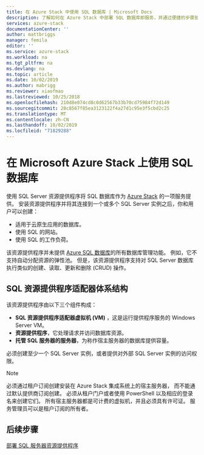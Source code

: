 ```yaml
---
title: 在 Azure Stack 中使用 SQL 数据库 | Microsoft Docs
description: 了解如何在 Azure Stack 中部署 SQL 数据库即服务，并通过便捷的步骤部署 SQL Server 资源提供程序适配器。
services: azure-stack
documentationCenter: ''
author: mattbriggs
manager: femila
editor: ''
ms.service: azure-stack
ms.workload: na
ms.tgt_pltfrm: na
ms.devlang: na
ms.topic: article
ms.date: 10/02/2019
ms.author: mabrigg
ms.reviewer: xiaofmao
ms.lastreviewed: 10/25/2018
ms.openlocfilehash: 210d8e074cd8c0d62567b33b70cd75984f72d149
ms.sourcegitcommit: 28c8567f85ea3123122f4a27d1c95e3f5cbd2c25
ms.translationtype: MT
ms.contentlocale: zh-CN
ms.lasthandoff: 10/02/2019
ms.locfileid: "71829288"
---
```

# <a name="use-sql-databases-on-microsoft-azure-stack"></a>在 Microsoft Azure Stack 上使用 SQL 数据库

使用 SQL Server 资源提供程序将 SQL 数据库作为 [Azure Stack](azure-stack-overview.md) 的一项服务提供。 安装资源提供程序并将其连接到一个或多个 SQL Server 实例之后，你和用户可以创建：

- 适用于云原生应用的数据库。
- 使用 SQL 的网站。
- 使用 SQL 的工作负荷。

该资源提供程序并未提供 [Azure SQL 数据库](https://azure.microsoft.com/services/sql-database/)的所有数据库管理功能。 例如，它不支持自动分配资源的弹性池。 但是，该资源提供程序支持对 SQL Server 数据库执行类似的创建、读取、更新和删除 (CRUD) 操作。 

## <a name="sql-resource-provider-adapter-architecture"></a>SQL 资源提供程序适配器体系结构

该资源提供程序由以下三个组件构成：

- **SQL 资源提供程序适配器虚拟机 (VM)** ，这是运行提供程序服务的 Windows Server VM。
- **资源提供程序**，它处理请求并访问数据库资源。
- **托管 SQL 服务器的服务器**，为称作宿主服务器的数据库提供容量。

必须创建至少一个 SQL Server 实例，或者提供对外部 SQL Server 实例的访问权限。

> [!NOTE]
> 必须通过租户订阅创建安装在 Azure Stack 集成系统上的宿主服务器， 而不能通过默认提供商订阅创建。 必须从租户门户或者使用 PowerShell 以及相应的登录名来创建它们。 所有宿主服务器都是可计费的虚拟机，并且必须具有许可证。 服务管理员可以是租户订阅的所有者。

## <a name="next-steps"></a>后续步骤

[部署 SQL 服务器资源提供程序](azure-stack-sql-resource-provider-deploy.md)

